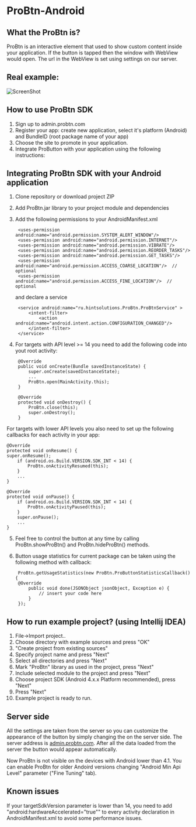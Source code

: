ProBtn-Android
============

What the ProBtn is?
---------------------------

ProBtn is an interactive element that used to show custom content inside your application. If the button is tapped then the window with WebView would open. The url in the WebView is set using settings on our server.

Real example:
-----
![ScreenShot](http://beta.hstor.org/getpro/habr/post_images/b10/783/d3e/b10783d3ea2cd950f54326d77b85c3e8.gif)

How to use ProBtn SDK
-----

1. Sign up to admin.probtn.com
2. Register your app: create new application, select it's platform (Android) and BundleID (root package name of your app)
3. Choose the site to promote in your application.
4. Integrate ProButton with your application using the following instructions:

Integrating ProBtn SDK with your Android application
-----

1. Clone repository or download project ZIP
2. Add ProBtn.jar library to your project module and dependencies
3. Add the following permissions to your AndroidManifest.xml 

    	<uses-permission android:name="android.permission.SYSTEM_ALERT_WINDOW"/>
    	<uses-permission android:name="android.permission.INTERNET"/>
    	<uses-permission android:name="android.permission.VIBRATE"/>
    	<uses-permission android:name="android.permission.REORDER_TASKS"/>
    	<uses-permission android:name="android.permission.GET_TASKS"/> 
    	<uses-permission android:name="android.permission.ACCESS_COARSE_LOCATION"/>  // optional
    	<uses-permission android:name="android.permission.ACCESS_FINE_LOCATION"/>  // optional
    	
	and declare a service
	
    	<service android:name="ru.hintsolutions.ProBtn.ProBtnService" >
    		<intent-filter>
    			<action android:name="android.intent.action.CONFIGURATION_CHANGED"/>
    		</intent-filter>
    	</service>


4. For targets with API level >= 14 you need to add the following code into yout root activity:

    	@Override
    	public void onCreate(Bundle savedInstanceState) {
    	    super.onCreate(savedInstanceState);
    	    ...
    	    ProBtn.open(MainActivity.this);
    	}
    	
    	@Override
    	protected void onDestroy() {
            ProBtn.close(this);
            super.onDestroy();
        }
	
For targets with lower API levels you also need to set up the following callbacks for each activity in your app:

	@Override
	protected void onResume() {
	super.onResume();
	    if (android.os.Build.VERSION.SDK_INT < 14) {
	        ProBtn.onActivityResumed(this);
	    }
	    ...
	}

	@Override
	protected void onPause() {
	    if (android.os.Build.VERSION.SDK_INT < 14) {
	        ProBtn.onActivityPaused(this);
	    }
	    super.onPause();
	    ...
	}

5. Feel free to control the button at any time by calling ProBtn.showProBtn() and  ProBtn.hideProBtn() methods.
6. Button usage statistics for current package can be taken using the following method with callback:
    
    	ProBtn.getUsageStatistics(new ProBtn.ProButtonStatisticsCallback() {
    	@Override
        	public void done(JSONObject jsonObject, Exception e) {
            	// insert your code here
        	}
    	});
    
How to run example project? (using Intellij IDEA)
---------------
1. File->Import project..
2. Choose directory with example sources and press "OK"
3. "Create project from existing sources"
4. Specify project name and press "Next"
5. Select all directories and press "Next" 
6. Mark "ProBtn" library as used in the project, press "Next"
7. Include selected module to the project and press "Next"
8. Choose project SDK (Android 4.x.x Platform recommended), press "Next"
9. Press "Next"
10. Example project is ready to run.
	
Server side
---------------

All the settings are taken from the server so you can customize the appearance of the button by simply changing the on the server side. 
The server address is [admin.probtn.com](http://admin.probtn.com/ "admin.probtn.com"). After all the data loaded from the server the button would appear automatically.

Now ProBtn is not visible on the devices with Android lower than 4.1. You can enable ProBtn for older Andoird versions changing "Android Min Api Level" parameter ("Fine Tuning" tab).

Known issues
---------------

If your targetSdkVersion parameter is lower than 14, you need to add "android:hardwareAccelerated="true"" to every activity declaration in AndroidManifest.xml to avoid some performance issues. 

